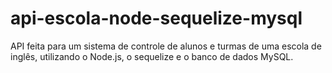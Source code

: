 # api-escola-node-sequelize-mysql
 API feita para um sistema de controle de alunos e turmas de uma escola de inglês, utilizando o Node.js, o sequelize e o banco de dados MySQL.
